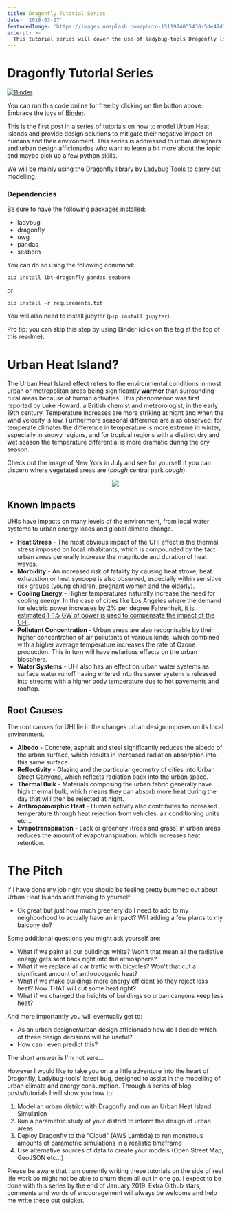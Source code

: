 ```yaml
---
title: Dragonfly Tutorial Series
date: '2018-03-27'
featuredImage: 'https://images.unsplash.com/photo-1511974035430-5de47d3b95da'
excerpt: >-
  This tutorial series will cover the use of ladybug-tools Dragonfly library in a native python ecosystem (no grasshopper required). It should serve as a good basis to better understand the Urban Heat Island effect as well as get used to the Butterfly API.
---
```


# Dragonfly Tutorial Series

[![Binder](https://mybinder.org/badge_logo.svg)](https://mybinder.org/v2/gh/AntoineDao/parametric_dragonfly_poc/master)

You can run this code online for free by clicking on the button above. Embrace the joys of [Binder](https://mybinder.org/).

This is the first post in a series of tutorials on how to model Urban Heat Islands and provide design solutions to mitigate their negative impact on humans and their environment. This series is addressed to urban designers and urban design afficionados who want to learn a bit more about the topic and maybe pick up a few python skills.

We will be mainly using the Dragonfly library by Ladybug Tools to carry out modelling.

### Dependencies
Be sure to have the following packages installed:
* ladybug
* dragonfly
* uwg
* pandas
* seaborn

You can do so using the following command:
```console
pip install lbt-dragonfly pandas seaborn
```
or
```console
pip install -r requirements.txt
```

You will also need to install jupyter (`pip install jupyter`).

Pro tip: you can skip this step by using Binder (click on the tag at the top of this readme).


# Urban Heat Island?

The Urban Heat Island effect refers to the environmental conditions in most urban or metropolitan areas being significantly **warmer** than surrounding rural areas because of human activities. This phenomenon was first reported by Luke Howard, a British chemist and meteorologist, in the early 19th century. Temperature increases are more striking at night and when the wind velocity is low. Furthermore seasonal difference are also observed: for temperate climates the difference in temperature is more extreme in winter, especially in snowy regions, and for tropical regions with a distinct dry and wet season the temperature differential is more dramatic during the dry season.

Check out the image of New York in July and see for yourself if you can discern where vegetated areas are (*cough* central park *cough*).

<div style="text-align:center"><img src ="https://upload.wikimedia.org/wikipedia/commons/4/43/Newyork_heat_island.jpg" /></div>

## Known Impacts
UHIs have impacts on many levels of the environment, from local water systems to urban energy loads and global climate change. 

* **Heat Stress** - The most obvious impact of the UHI effect is the thermal stress imposed on local inhabitants, which is compounded by the fact urban areas generally increase the magnitude and duration of heat waves. 
* **Morbidity** - An increased risk of fatality by causing heat stroke, heat exhaustion or heat syncope is also observed, especially within sensitive risk groups (young children, pregnant women and the elderly). 
* **Cooling Energy** - Higher temperatures naturally increase the need for cooling energy. In the case of cities like Los Angeles where the demand for electric power increases by 2% per degree Fahrenheit, [it is estimated 1-1.5 GW of power is used to compensate the impact of the UHI](https://web.archive.org/web/20090311050754/http://eetd.lbl.gov/heatisland/EnergyUse/).
* **Pollutant Concentration** - Urban areas are also recognisable by their higher concentration of air pollutants of various kinds, which combined with a higher average temperature increases the rate of Ozone production. This in turn will have nefarious effects on the urban biosphere. 
* **Water Systems** - UHI also has an effect on urban water systems as surface water runoff having entered into the sewer system is released into streams with a higher body temperature due to hot pavements and rooftop. 

## Root Causes
The root causes for UHI lie in the changes urban design imposes on its local environment. 

* **Albedo** - Concrete, asphalt and steel significantly reduces the albedo of the urban surface, which results in increased radiation absorption into this same surface. 
* **Reflectivity** - Glazing and the particular geometry of cities into Urban Street Canyons, which reflects radiation  back into the urban space. 
* **Thermal Bulk** - Materials composing the urban fabric generally have high thermal bulk, which means they can absorb more heat during the day that will then be rejected at night. 
* **Anthropomorphic Heat** - Human activity also contributes to increased temperature through heat rejection from vehicles, air conditioning units etc… 
* **Evapotranspiration** - Lack or greenery (trees and grass) in urban areas reduces the amount of evapotranspiration, which increases heat retention. 


# The Pitch
If I have done my job right you should be feeling pretty bummed out about Urban Heat Islands and thinking to yourself: 

* Ok great but just how much greenery do I need to add to my neighborhood to actually have an impact? Will adding a few plants to my balcony do?

Some additional questions you might ask yourself are: 

* What if we paint all our buildings white? Won't that mean all the radiative energy gets sent back right into the atmosphere?
* What if we replace all car traffic with bicycles? Won't that cut a significant amount of anthropogenic heat?
* What if we make buildings more energy efficient so they reject less heat? Now THAT will cut some heat right?
* What if we changed the heights of buildings so urban canyons keep less heat? 

And more importantly you will eventually get to:
* As an urban designer/urban design afficionado how do I decide which of these design decisions will be useful?
* How can I even predict this?

The short answer is I'm not sure... 

However I would like to take you on a a little adventure into the heart of Dragonfly, Ladybug-tools' latest bug, designed to assist in the modelling of urban climate and energy consumption. Through a series of blog posts/tutorials I will show you how to:

1. Model an urban district with Dragonfly and run an Urban Heat Island Simulation
2. Run a parametric study of your district to inform the design of urban areas 
3. Deploy Dragonfly to the "Cloud" (AWS Lambda) to run monstrous amounts of parametric simulations in a realistic timeframe
4. Use alternative sources of data to create your models (Open Street Map, GeoJSON etc...)

Please be aware that I am currently writing these tutorials on the side of real life work so might not be able to churn them all out in one go. I expect to be done with this series by the end of January 2019. Extra Github stars, comments and words of encouragement will always be welcome and help me write these out quicker.
